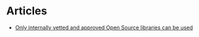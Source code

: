 # Articles


* [Only internally vetted and approved Open Source libraries can be used](/articles/only-internally-vetted-and-approved-libraries-can-be-used)

